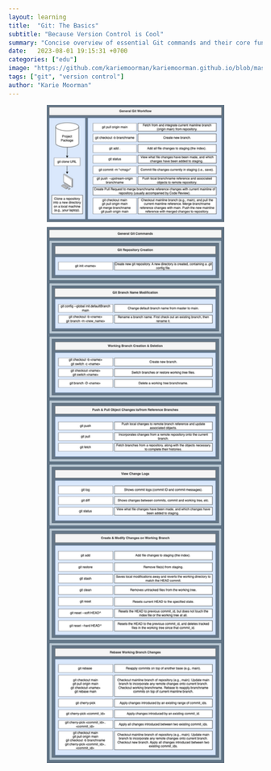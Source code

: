 ```yaml
---
layout: learning
title:  "Git: The Basics"
subtitle: "Because Version Control is Cool"
summary: "Concise overview of essential Git commands and their core functions for version control and collaboration."
date:   2023-08-01 19:15:31 +0700
categories: ["edu"]
image: "https://github.com/kariemoorman/kariemoorman.github.io/blob/master/media/images/git.png"
tags: ["git", "version control"]
author: "Karie Moorman"
---
```


<center> 
<div style='padding-bottom: 20px;'>
<img src='/media/images/git/github-commands.drawio.png' width="70%;"/>
</div>
</center>
